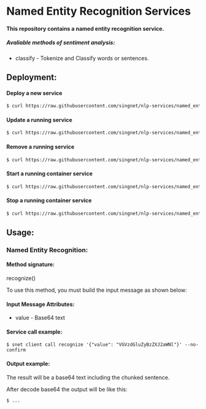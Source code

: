 # Named Entity Recognition Services

#### This repository contains a named entity recognition service.

##### Avaliable methods of sentiment analysis:

- classify - Tokenize and Classify words or sentences.

## Deployment:

#### Deploy a new service
```bash
$ curl https://raw.githubusercontent.com/singnet/nlp-services/named_entity_recognition/named_entity_recognition/deploy/deploy_service.sh | bash
```

#### Update a running service
```bash
$ curl https://raw.githubusercontent.com/singnet/nlp-services/named_entity_recognition/named_entity_recognition/deploy/update_service.sh | bash
```

#### Remove a running service
```bash
$ curl https://raw.githubusercontent.com/singnet/nlp-services/named_entity_recognition/named_entity_recognition/deploy/remove_service.sh | bash
```

#### Start a running container service
```bash
$ curl https://raw.githubusercontent.com/singnet/nlp-services/named_entity_recognition/named_entity_recognition/deploy/start_running_service.sh | bash
```

#### Stop a running container service
```bash
$ curl https://raw.githubusercontent.com/singnet/nlp-services/named_entity_recognition/named_entity_recognition/deploy/stop_running_service.sh | bash
```

## Usage:

### Named Entity Recognition:
#### Method signature: 
recognize()

To use this method, you must build the input message as shown below:

#### Input Message Attributes:
- value - Base64 text

#### Service call example:
```
$ snet client call recognize '{"value": "VGVzdGluZyBzZXJ2aWNl"}' --no-confirm
```

#### Output example:
The result will be a base64 text including the chunked sentence.

After decode base64 the output will be like this:

```
$ ...

```